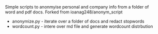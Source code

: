 Simple scripts to anonmyise personal and company info from a folder of word and pdf docs. Forked from ioanag248/anonym_script

* anonymize.py - iterate over a folder of docs and redact stopwords
* wordcount.py - intere over md file and generate wordcount distrbution